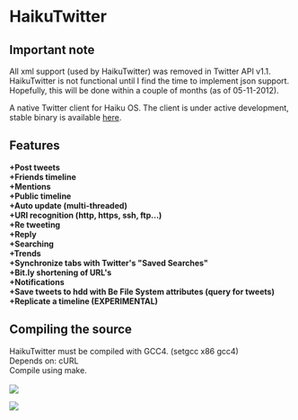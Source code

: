 # HaikuTwitter #
## Important note ##
All xml support (used by HaikuTwitter) was removed in Twitter API v1.1.
HaikuTwitter is not functional until I find the time to implement json support. Hopefully, this will be done within a couple of months (as of 05-11-2012).

A native Twitter client for Haiku OS.
The client is under active development, stable binary is available [here](http://code.google.com/p/haikutwitter/downloads/list).

## Features ##
**+Post tweets**<br>
<b>+Friends timeline</b><br>
<b>+Mentions</b><br>
<b>+Public timeline</b><br>
<b>+Auto update (multi-threaded)</b><br>
<b>+URI recognition (http, https, ssh, ftp...)</b><br>
<b>+Re tweeting</b><br>
<b>+Reply</b><br>
<b>+Searching</b><br>
<b>+Trends</b><br>
<b>+Synchronize tabs with Twitter's "Saved Searches"</b><br>
<b>+Bit.ly shortening of URL's</b><br>
<b>+Notifications</b><br>
<b>+Save tweets to hdd with Be File System attributes (query for tweets)</b><br>
<b>+Replicate a timeline (EXPERIMENTAL)</b><br>

<h2>Compiling the source</h2>
HaikuTwitter must be compiled with GCC4. (setgcc x86 gcc4)<br>
Depends on: cURL<br>
Compile using make.<br>
<br>
<img src='http://haikuware.com/components/com_remository_files/file_image_2758/img_2758_02.jpg' />

<a href='https://www.paypal.com/cgi-bin/webscr?cmd=_donations&business=martin%2eh%2epedersen%40gmail%2ecom&lc=US&item_name=HaikuTwitter&no_note=0&currency_code=USD&bn=PP%2dDonationsBF%3abtn_donateCC_LG%2egif%3aNonHostedGuest'><img src='https://www.paypal.com/en_US/i/btn/btn_donateCC_LG.gif' /></a>